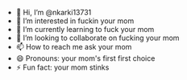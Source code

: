 - 👋 Hi, I’m @nkarki13731
- 👀 I’m interested in fuckin your mom
- 🌱 I’m currently learning to fuck your mom
- 💞️ I’m looking to collaborate on fucking your mom
- 📫 How to reach me ask your mom
- 😄 Pronouns: your mom's first first choice
- ⚡ Fun fact: your mom stinks

<!---
nkarki13731/nkarki13731 is a ✨ special ✨ repository because its `README.md` (this file) appears on your GitHub profile.
You can click the Preview link to take a look at your changes.
--->
